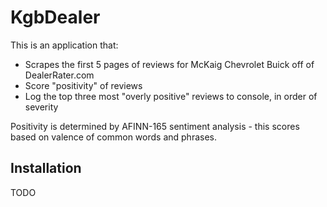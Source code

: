 # KgbDealer

This is an application that:
- Scrapes the first 5 pages of reviews for McKaig Chevrolet Buick off of DealerRater.com
- Score "positivity" of reviews 
- Log the top three most "overly positive" reviews to console, in order of severity

Positivity is determined by AFINN-165 sentiment analysis - this scores based on valence of common words and phrases.


## Installation

TODO

